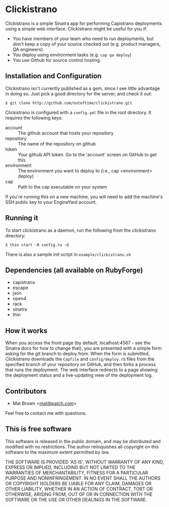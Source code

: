 # Clickistrano

Clickistrano is a simple Sinatra app for performing Capistrano deployments
using a simple web interface. Clickistrano might be useful for you if:

* You have members of your team who need to run deployments, but don't keep a
  copy of your source checked out (e.g. product managers, QA engineers).
* You deploy using environment tasks (e.g. `cap qa deploy`)
* You use Github for source control hosting.

## Installation and Configuration

Clickistrano isn't currently published as a gem, since I see little advantage in
doing so. Just pick a good directory for the server, and check it out:

    $ git clone http://github.com/outoftime/clickistrano.git

Clickistrano is configured with a `config.yml` file in the root directory.
It requires the following keys:

<dt>account</dt>
<dd>The github account that hosts your repository</dd>
<dt>repository</dt>
<dd>The name of the repository on github</dd>
<dt>token</dt>
<dd>Your github API token. Go to the 'account' screen on GitHub to get this</dd>
<dt>environment</dt>
<dd>The environment you want to deploy to (i.e., cap &lt;environment&gt; deploy)</dd>
<dt>cap</dt>
<dd>Path to the cap executable on your system</dd>

If you're running this on a new machine, you will need to add the machine's SSH
public key to your EngineYard account.

## Running it

To start clickistrano as a daemon, run the following from the clickistrano
directory:

    $ thin start -R config.ru -d

There is also a sample init script in `example/clickistrano.sh`

## Dependencies (all available on RubyForge)

* capistrano
* escape
* json
* open4
* rack
* sinatra
* thin

## How it works

When you access the front page (by default, localhost:4567 - see the Sinatra
docs for how to change that), you are presented with a simple form asking for
the git branch to deploy from. When the form is submitted, Clickistrano
downloads the `Capfile` and `config/deploy.rb` files
from the specified branch of your repository on GitHub, and then forks a process
that runs the deployment. The web interface redirects to a page showing the
deployment status and a live-updating view of the deployment log.

## Contributors

* Mat Brown &lt;mat@patch.com&gt;

Feel free to contact me with questions.


## This is free software

This software is released in the public domain, and may be distributed and
modified with no restrictions. The author relinquishes all copyright on this
software to the maximum extent permitted by law.

THE SOFTWARE IS PROVIDED 'AS IS', WITHOUT WARRANTY OF ANY KIND,
EXPRESS OR IMPLIED, INCLUDING BUT NOT LIMITED TO THE WARRANTIES OF
MERCHANTABILITY, FITNESS FOR A PARTICULAR PURPOSE AND NONINFRINGEMENT.
IN NO EVENT SHALL THE AUTHORS OR COPYRIGHT HOLDERS BE LIABLE FOR ANY
CLAIM, DAMAGES OR OTHER LIABILITY, WHETHER IN AN ACTION OF CONTRACT,
TORT OR OTHERWISE, ARISING FROM, OUT OF OR IN CONNECTION WITH THE
SOFTWARE OR THE USE OR OTHER DEALINGS IN THE SOFTWARE.

